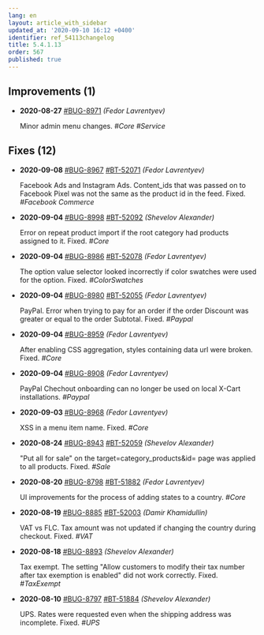 ```yaml
---
lang: en
layout: article_with_sidebar
updated_at: '2020-09-10 16:12 +0400'
identifier: ref_54113changelog
title: 5.4.1.13
order: 567
published: true
---
```

## Improvements (1)
* **2020-08-27** [#BUG-8971](https://xcn.myjetbrains.com/youtrack/issue/BUG-8971) _(Fedor Lavrentyev)_

  Minor admin menu changes. _#Core #Service_


## Fixes (12)
* **2020-09-08** [#BUG-8967](https://xcn.myjetbrains.com/youtrack/issue/BUG-8967) [#BT-52071](https://bt.x-cart.com/view.php?id=52071) _(Fedor Lavrentyev)_

  Facebook Ads and Instagram Ads. Сontent_ids that was passed on to Facebook Pixel was not the same as the product id in the feed. Fixed. _#Facebook Commerce_

* **2020-09-04** [#BUG-8998](https://xcn.myjetbrains.com/youtrack/issue/BUG-8998) [#BT-52092](https://bt.x-cart.com/view.php?id=52092) _(Shevelov Alexander)_

  Error on repeat product import if the root category had products assigned to it. Fixed. _#Core_

* **2020-09-04** [#BUG-8986](https://xcn.myjetbrains.com/youtrack/issue/BUG-8986) [#BT-52078](https://bt.x-cart.com/view.php?id=52078) _(Fedor Lavrentyev)_

  The option value selector looked incorrectly if color swatches were used for the option. Fixed. _#ColorSwatches_

* **2020-09-04** [#BUG-8980](https://xcn.myjetbrains.com/youtrack/issue/BUG-8980) [#BT-52055](https://bt.x-cart.com/view.php?id=52055) _(Fedor Lavrentyev)_

  PayPal. Error when trying to pay for an order if the order Discount was greater or equal to the order Subtotal. Fixed. _#Paypal_

* **2020-09-04** [#BUG-8959](https://xcn.myjetbrains.com/youtrack/issue/BUG-8959) _(Fedor Lavrentyev)_

  After enabling CSS aggregation, styles containing data url were broken. Fixed. _#Core_

* **2020-09-04** [#BUG-8908](https://xcn.myjetbrains.com/youtrack/issue/BUG-8908) _(Fedor Lavrentyev)_

  PayPal Chechout onboarding can no longer be used on local X-Cart installations. _#Paypal_

* **2020-09-03** [#BUG-8968](https://xcn.myjetbrains.com/youtrack/issue/BUG-8968) _(Fedor Lavrentyev)_

  XSS in a menu item name. Fixed. _#Core_

* **2020-08-24** [#BUG-8943](https://xcn.myjetbrains.com/youtrack/issue/BUG-8943) [#BT-52059](https://bt.x-cart.com/view.php?id=52059) _(Shevelov Alexander)_

  "Put all for sale" on the target=category_products&id=<id> page was applied to all products. Fixed. _#Sale_

* **2020-08-20** [#BUG-8798](https://xcn.myjetbrains.com/youtrack/issue/BUG-8798) [#BT-51882](https://bt.x-cart.com/view.php?id=51882) _(Fedor Lavrentyev)_

  UI improvements for the process of adding states to a country. _#Core_

* **2020-08-19** [#BUG-8885](https://xcn.myjetbrains.com/youtrack/issue/BUG-8885) [#BT-52003](https://bt.x-cart.com/view.php?id=52003) _(Damir Khamidullin)_

  VAT vs FLC. Tax amount was not updated if changing the country during checkout. Fixed. _#VAT_

* **2020-08-18** [#BUG-8893](https://xcn.myjetbrains.com/youtrack/issue/BUG-8893) _(Shevelov Alexander)_

  Tax exempt. The setting "Allow customers to modify their tax number after tax exemption is enabled" did not work correctly. Fixed. _#TaxExempt_

* **2020-08-10** [#BUG-8797](https://xcn.myjetbrains.com/youtrack/issue/BUG-8797) [#BT-51884](https://bt.x-cart.com/view.php?id=51884) _(Shevelov Alexander)_

  UPS. Rates were requested even when the shipping address was incomplete. Fixed. _#UPS_

